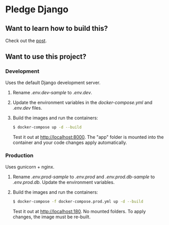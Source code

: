 # Pledge Django

## Want to learn how to build this?

Check out the [post](https://testdriven.io/dockerizing-django-with-postgres-gunicorn-and-nginx).

## Want to use this project?

### Development

Uses the default Django development server.

1. Rename *.env.dev-sample* to *.env.dev*.
1. Update the environment variables in the *docker-compose.yml* and *.env.dev* files.
1. Build the images and run the containers:

    ```sh
    $ docker-compose up -d --build
    ```

   Test it out at [http://localhost:8000](http://localhost:8000). The "app" folder is mounted into the container and
   your code changes apply automatically.

### Production

Uses gunicorn + nginx.

1. Rename *.env.prod-sample* to *.env.prod* and *.env.prod.db-sample* to *.env.prod.db*. Update the environment
   variables.
1. Build the images and run the containers:

    ```sh
    $ docker-compose -f docker-compose.prod.yml up -d --build
    ```

   Test it out at [http://localhost:180](http://localhost:180). No mounted folders. To apply changes, the image must be
   re-built.
